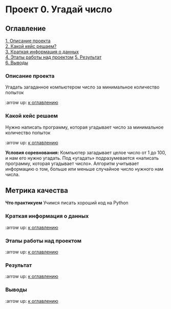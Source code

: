 # Проект 0. Угадай число

## Оглавление
[1. Описание проекта](https://github.com/Ildar-87/data_science_127-SIR/tree/main/project_0#%D0%BE%D0%BF%D0%B8%D1%81%D0%B0%D0%BD%D0%B8%D0%B5-%D0%BF%D1%80%D0%BE%D0%B5%D0%BA%D1%82%D0%B0)\
[2. Какой кейс решаем?](https://github.com/Ildar-87/data_science_127-SIR/tree/main/project_0#%D0%BA%D0%B0%D0%BA%D0%BE%D0%B9-%D0%BA%D0%B5%D0%B9%D1%81-%D1%80%D0%B5%D1%88%D0%B0%D0%B5%D0%BC)\
[3. Краткая информация о данных](https://github.com/Ildar-87/data_science_127-SIR/tree/main/project_0#%D0%BA%D1%80%D0%B0%D1%82%D0%BA%D0%B0%D1%8F-%D0%B8%D0%BD%D1%84%D0%BE%D1%80%D0%BC%D0%B0%D1%86%D0%B8%D1%8F-%D0%BE-%D0%B4%D0%B0%D0%BD%D0%BD%D1%8B%D1%85)\
[4. Этапы работы над проектом](https://github.com/Ildar-87/data_science_127-SIR/tree/main/project_0#%D1%8D%D1%82%D0%B0%D0%BF%D1%8B-%D1%80%D0%B0%D0%B1%D0%BE%D1%82%D1%8B-%D0%BD%D0%B0%D0%B4-%D0%BF%D1%80%D0%BE%D0%B5%D0%BA%D1%82%D0%BE%D0%BC)
[5. Результат](https://github.com/Ildar-87/data_science_127-SIR/tree/main/project_0#%D1%80%D0%B5%D0%B7%D1%83%D0%BB%D1%8C%D1%82%D0%B0%D1%82)\
[6. Выводы](https://github.com/Ildar-87/data_science_127-SIR/tree/main/project_0#%D0%B2%D1%8B%D0%B2%D0%BE%D0%B4%D1%8B)

### Описание проекта
Угадать загаданное компьютером число за минимальное количество попыток

:arrow up: [к оглавлению](https://github.com/Ildar-87/data_science_127-SIR/tree/main/project_0#Оглавление)

### Какой кейс решаем
Нужно написать программу, которая угадывает число за минимальное количество попыток 

:arrow up: [к оглавлению](https://github.com/Ildar-87/data_science_127-SIR/tree/main/project_0#Оглавление)

**Условия соревнования:**
Компьютер загадывает целое число от 1 до 100, и нам его нужно угадать. Под «угадать» подразумевается «написать программу, которая угадывает число».
Алгоритм учитывает информацию о том, больше или меньше случайное число нужного нам числа.

**Метрика качества**
-----

**Что практикуем**
Учимся писать хороший код на Python

### Краткая информация о данных

:arrow up: [к оглавлению](https://github.com/Ildar-87/data_science_127-SIR/tree/main/project_0#Оглавление)

### Этапы работы над проектом

:arrow up: [к оглавлению](https://github.com/Ildar-87/data_science_127-SIR/tree/main/project_0#Оглавление)

### Результат

:arrow up: [к оглавлению](https://github.com/Ildar-87/data_science_127-SIR/tree/main/project_0#Оглавление)

### Выводы

:arrow up: [к оглавлению](https://github.com/Ildar-87/data_science_127-SIR/tree/main/project_0#Оглавление)
